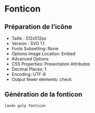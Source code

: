 # Fonticon

## Préparation de l’icône

- Taille : 512x512px
- Version : SVG 1.1
- Fonts Subsetting: None
- Options Image Location: Embed
- Advanced Options
 - CSS Properties: Presentation Attributes
 - Decimal Places: 1
 - Encoding: UTF-8
 - Output fewer elements: check

## Génération de la fonticon

    lando gulp fonticon